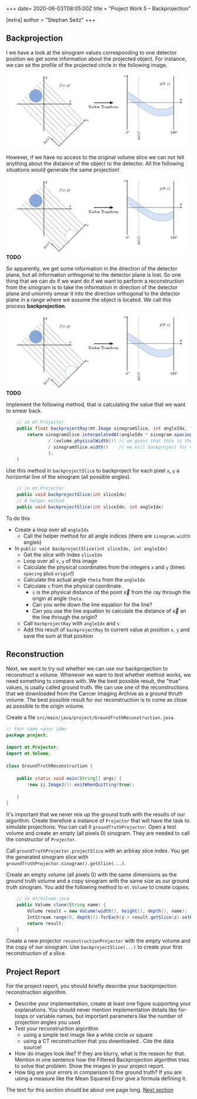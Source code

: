 +++
date= 2020-06-03T08:05:00Z
title = "Project Work 5 – Backprojection"

[extra]
author = "Stephan Seitz"
+++


## Backprojection

I we have a look at the sinogram values corresponding to one detector position we get some information about the projected object.
For instance, we can se the profile of the projected circle in the following image.

![sinogram](../sinogram.png)

However, if we have no access to the original volume slice we can not tell anything about the distance of the object to the detector.
All the following situations would generate the same projection!


![sinogram](../sinogram.png)
**TODO**

So apparently, we get some information in the direction of the detector plane, but all information orthogonal to the detector plane
is lost.
So one thing that we can do if we want do if we want to perform a reconstruction from the sinogram is to take the information in direction of the detector plane
and uniormly smear it into the direction orthogonal to the detector plane in a range where we assume the object is located.
We call this process **backprojection**.

![sinogram](../sinogram.png)
**TODO**

Implement the following method, that is calculating the value that we want to smear back.
```java
    // in mt.Projector
    public float backprojectRay(mt.Image sinogramSlice, int angleIdx, float s) {
        return sinogramSlice.interpolatedAt(angleIdx * sinogram.spacing, s) // * sinogram.spacing is necessary because spacing is not valid for our angle indices (actually each coordinate should have their own spacing).
                / (volume.physicalWidth()) // we guess that this is the size of our object
                / sinogramSlice.width()    // we will backproject for each angle. We can take the mean of all angle position that we have here.
                );
    }
```
Use this method in `backprojectSlice` to backproject for each pixel `x`, `y` a horizontal line of the sinogram (all possible angles).

```java
    // in mt.Projector
    public void backprojectSlice(int sliceIdx)
    // A helper method
    public void backprojectSlice(int sliceIdx, int angleIdx)
```

To do this 

- Create a loop over all `angleIdx`
    - Call the helper method for all angle indices (there are `sinogram.width` angles)
- In `public void backprojectSlice(int sliceIdx, int angleIdx)`
    - Get the slice with index `sliceIdx`
    - Loop over all `x`, `y` of this image
    - Calculate the physical coordinates from the integers `x` and `y` (times `spacing` plus `origin`!)
    - Calculate the actual angle `theta` from the `angleIdx`
    - Calculate `s` from the physical coordinate.
      - `s` is the physical distance of the point $\vec{x}$ from the ray through the origin at angle `theta`.
      - Can you write down the line equation for the line?
      - Can you use the line equation to calculate the distance of $\vec{x}$ an the line through the origin?
    - Call `backprojectRay` with `angleIdx` and `s`
    - Add this result of `backprojectRay` to current value at position `x`, `y` and save the sum at that position

<!--*Hint: You may have seen that all the CT reconstructions from the Cancer Imaging Archive contain only image information-->
<!--within a circular region. If you want to, you can only regard `x`,`y` coordinates within that region or set them to 0 after-->
<!--the backprojection. If you do that, you should mention it in the project report.*-->


## Reconstruction

Next, we want to try out whether we can use our backprojection to reconstruct a volume.
Whenever we want to test whether method works, we need something to compare with.
We the best possible result, the "true" values, is usally called ground truth.
We can use one of the reconstructions that we downloaded from the Cancer Imaging Archive as a ground thruth volume.
The best possible result for our reconstruction is to come as close as possible to the origin volume.

Create a file `src/main/java/project/GroundTruthReconstruction.java`.

```java
// Your name <your idm>
package project;

import mt.Projector;
import mt.Volume;

class GroundTruthReconstruction {

    public static void main(String[] args) {
        (new ij.ImageJ()).exitWhenQuitting(true);

    }
}
```

It's important that we never mix up the ground truth with the results of our algorithm.
Create therefore a instance of `Projector` that will have the task to simulate projections.
You can call it `groundTruthProjector`. 
Open a test volume and create an empty (all pixels 0) sinogram. They are needed to call the constructor of `Projector`.

Call `groundTruthProjector.projectSlice` with an arbiray slice index. You get the generated sinogram slice with
`groundTruthProjector.sinogram().getSlice(...)`.

Create an empty volume (all pixels 0)  with the same dimensions as the ground truth volume and a copy sinogram with the
same size as our ground truth sinogram. You add the following method to `mt.Volume` to create copies.

```java
    // in mt/Volume.java
    public Volume clone(String name) {
        Volume result = new Volume(width(), height(), depth(), name);
        IntStream.range(0, depth()).forEach(z-> result.getSlice(z).setBuffer(Arrays.copyOf(slices[z].buffer(), slices[z].buffer().length)));
        return result;
    }
```

Create a new projector `reconstructionProjector` with the empty volume and the copy of our sinogram.
Use `backprojectSlice(...)` to create your first reconstruction of a slice.

## Project Report

For the project report, you should briefly describe your backprojection reconstruction algorithm.

- Describe your implementation, create at least one figure supporting your explanations.
You should never mention implementation details like for-loops or variable names, but important parameters like the number
of projection angles you used
- Test your reconstruction algorithm
    - using a simple test image like a white circle or square
    - using a CT reconstruction that you downloaded . Cite the data source!
- How do images look like? If they are blurry, what is the reason for that.
Mention in one sentence how the Filtered Backprojection algorithm tries to solve that problem.
Show the images in your project report.
- How big are your errors in comparison to the ground truth? If you are using a measure like the Mean Squared Error give
a formula defining it.


The text for this section should be about one page long. 
[Next section](../reconstruction)
